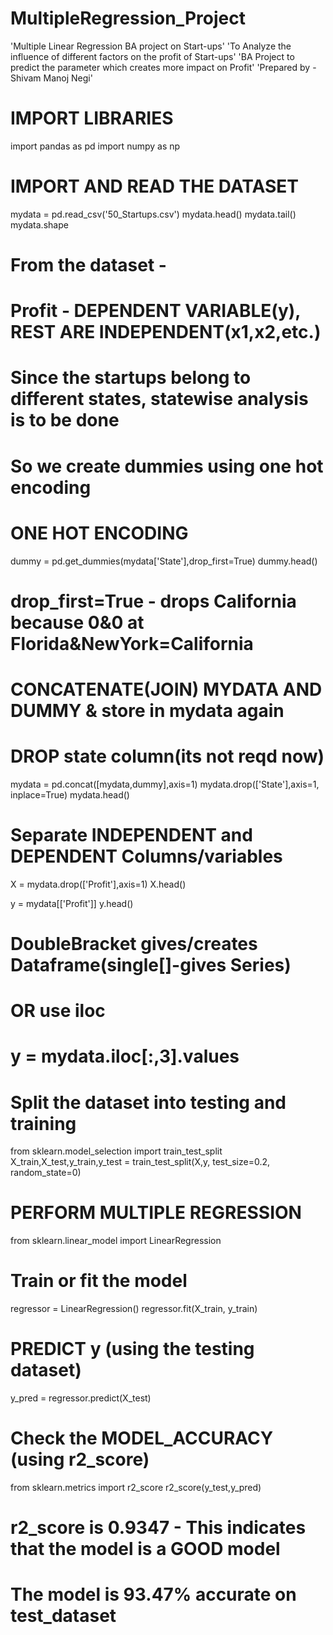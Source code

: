 # MultipleRegression_Project
'Multiple Linear Regression BA project on Start-ups'
'To Analyze the influence of different factors on the profit of Start-ups'
'BA Project to predict the parameter which creates more impact on Profit'
'Prepared by - Shivam Manoj Negi'

# IMPORT LIBRARIES
import pandas as pd
import numpy as np

# IMPORT AND READ THE DATASET
mydata = pd.read_csv('50_Startups.csv')
mydata.head()
mydata.tail()
mydata.shape

# From the dataset -
# Profit - DEPENDENT VARIABLE(y), REST ARE INDEPENDENT(x1,x2,etc.)
# Since the startups belong to different states, statewise analysis is to be done
# So we create dummies using one hot encoding

# ONE HOT ENCODING
dummy = pd.get_dummies(mydata['State'],drop_first=True)
dummy.head()
# drop_first=True - drops California because 0&0 at Florida&NewYork=California

# CONCATENATE(JOIN) MYDATA AND DUMMY & store in mydata again
# DROP state column(its not reqd now)
mydata = pd.concat([mydata,dummy],axis=1)
mydata.drop(['State'],axis=1, inplace=True)
mydata.head()

# Separate INDEPENDENT and DEPENDENT Columns/variables
X = mydata.drop(['Profit'],axis=1)
X.head()

y = mydata[['Profit']]
y.head()
# DoubleBracket gives/creates Dataframe(single[]-gives Series)
# OR use iloc
# y = mydata.iloc[:,3].values

# Split the dataset into testing and training
from sklearn.model_selection import train_test_split
X_train,X_test,y_train,y_test = train_test_split(X,y, test_size=0.2, random_state=0)

# PERFORM MULTIPLE REGRESSION
from sklearn.linear_model import LinearRegression

# Train or fit the model
regressor = LinearRegression()
regressor.fit(X_train, y_train)

# PREDICT y (using the testing dataset)
y_pred = regressor.predict(X_test)

# Check the MODEL_ACCURACY (using r2_score)
from sklearn.metrics import r2_score
r2_score(y_test,y_pred)

# r2_score is 0.9347 - This indicates that the model is a GOOD model
# The model is 93.47% accurate on test_dataset
